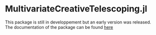 # MultivariateCreativeTelescoping.jl

This package is still in developpement but an early version was released.
The documentation of the package can be found [here](https://hbrochet.github.io/MultivariateCreativeTelescoping.jl/dev/)
